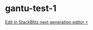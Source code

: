 # gantu-test-1

[Edit in StackBlitz next generation editor ⚡️](https://stackblitz.com/~/github.com/grappus-levelup/gantu-test-1)